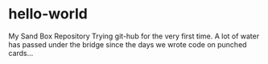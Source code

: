 # hello-world
My Sand Box Repository
Trying git-hub for the very first time. 
A lot of water has passed under the bridge since the days  we wrote code on punched cards...
